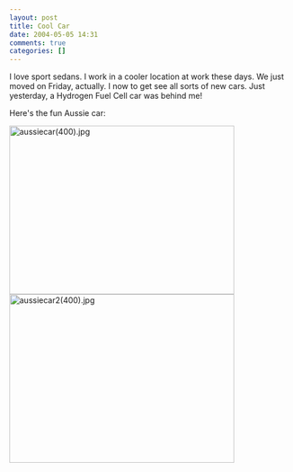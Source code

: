 ```yaml
---
layout: post
title: Cool Car
date: 2004-05-05 14:31
comments: true
categories: []
---
```

I love sport sedans. I work in a cooler location at work these days. We just moved on Friday, actually. I now to get see all sorts of new cars. Just yesterday, a Hydrogen Fuel Cell car was behind me!

Here's the fun Aussie car:

<img alt="aussiecar(400).jpg" src="http://peterfilias.com/archives/aussiecar(400).jpg" width="400" height="300" border="0" />

<img alt="aussiecar2(400).jpg" src="http://peterfilias.com/archives/aussiecar2(400).jpg" width="400" height="300" border="0" />
